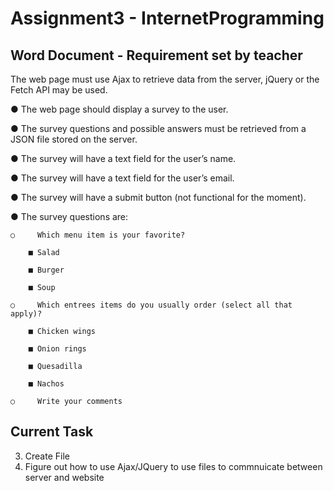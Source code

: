 # Assignment3 - InternetProgramming

## Word Document - Requirement set by teacher

The web page must use Ajax to retrieve data from the server, jQuery or the Fetch
API may be used.

●     The web page should display a survey to the user.

●     The survey questions and possible answers must be retrieved from a JSON file stored on the server.

●     The survey will have a text field for the user’s name.

●     The survey will have a text field for the user’s email.

●     The survey will have a submit button (not functional for the moment).

●     The survey questions are:

    ○     Which menu item is your favorite?

        ■ Salad

        ■ Burger

        ■ Soup

    ○     Which entrees items do you usually order (select all that apply)?

        ■ Chicken wings

        ■ Onion rings

        ■ Quesadilla

        ■ Nachos

    ○     Write your comments

## Current Task

3. Create File
4. Figure out how to use Ajax/JQuery to use files to commnuicate between server and website
